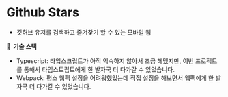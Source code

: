 # Github Stars

- 깃허브 유저를 검색하고 즐겨찾기 할 수 있는 모바일 웹

**🎁 &nbsp;기술 스택**

- Typescript: 타입스크립트가 아직 익숙하지 않아서 조금 헤맸지만, 이번 프로젝트를 통해서 타입스트립트에게 한 발자국 더 다가갈 수 있었습니다.
- Webpack: 평소 웹팩 설정을 어려워했었는데 직접 설정을 해보면서 웹팩에게 한 발자국 더 다가갈 수 있었습니다.

